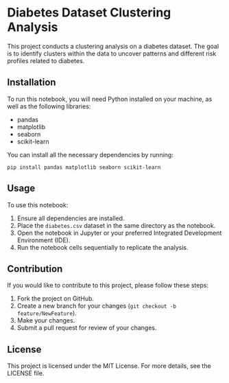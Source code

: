 
# Diabetes Dataset Clustering Analysis

This project conducts a clustering analysis on a diabetes dataset. The goal is to identify clusters within the data to uncover patterns and different risk profiles related to diabetes.

## Installation

To run this notebook, you will need Python installed on your machine, as well as the following libraries:

- pandas
- matplotlib
- seaborn
- scikit-learn

You can install all the necessary dependencies by running:

```
pip install pandas matplotlib seaborn scikit-learn
```

## Usage

To use this notebook:

1. Ensure all dependencies are installed.
2. Place the `diabetes.csv` dataset in the same directory as the notebook.
3. Open the notebook in Jupyter or your preferred Integrated Development Environment (IDE).
4. Run the notebook cells sequentially to replicate the analysis.

## Contribution

If you would like to contribute to this project, please follow these steps:

1. Fork the project on GitHub.
2. Create a new branch for your changes (`git checkout -b feature/NewFeature`).
3. Make your changes.
4. Submit a pull request for review of your changes.

## License

This project is licensed under the MIT License. For more details, see the LICENSE file.
